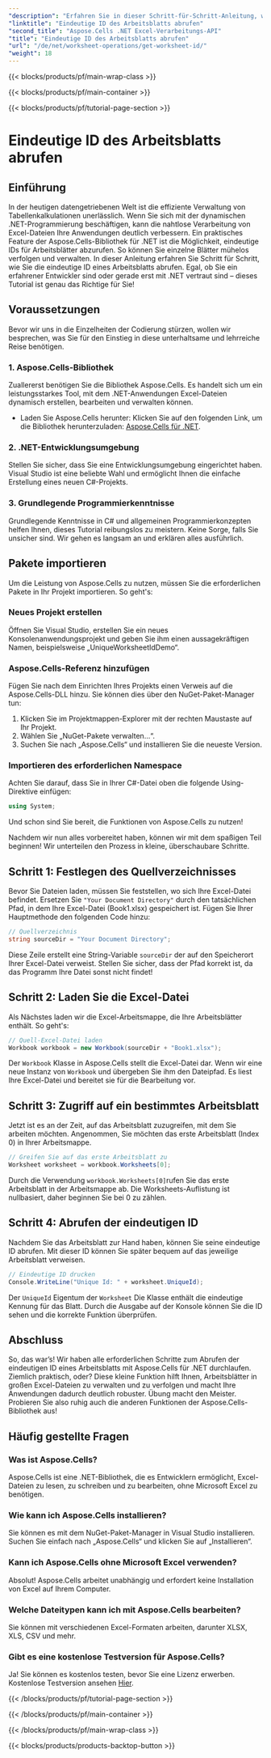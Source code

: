 ```yaml
---
"description": "Erfahren Sie in dieser Schritt-für-Schritt-Anleitung, wie Sie mit Aspose.Cells für .NET die eindeutige ID eines Arbeitsblatts ermitteln. Verwalten Sie Ihre Tabellenkalkulationen effizienter."
"linktitle": "Eindeutige ID des Arbeitsblatts abrufen"
"second_title": "Aspose.Cells .NET Excel-Verarbeitungs-API"
"title": "Eindeutige ID des Arbeitsblatts abrufen"
"url": "/de/net/worksheet-operations/get-worksheet-id/"
"weight": 18
---
```


{{< blocks/products/pf/main-wrap-class >}}

{{< blocks/products/pf/main-container >}}

{{< blocks/products/pf/tutorial-page-section >}}

# Eindeutige ID des Arbeitsblatts abrufen

## Einführung
In der heutigen datengetriebenen Welt ist die effiziente Verwaltung von Tabellenkalkulationen unerlässlich. Wenn Sie sich mit der dynamischen .NET-Programmierung beschäftigen, kann die nahtlose Verarbeitung von Excel-Dateien Ihre Anwendungen deutlich verbessern. Ein praktisches Feature der Aspose.Cells-Bibliothek für .NET ist die Möglichkeit, eindeutige IDs für Arbeitsblätter abzurufen. So können Sie einzelne Blätter mühelos verfolgen und verwalten. In dieser Anleitung erfahren Sie Schritt für Schritt, wie Sie die eindeutige ID eines Arbeitsblatts abrufen. Egal, ob Sie ein erfahrener Entwickler sind oder gerade erst mit .NET vertraut sind – dieses Tutorial ist genau das Richtige für Sie!
## Voraussetzungen
Bevor wir uns in die Einzelheiten der Codierung stürzen, wollen wir besprechen, was Sie für den Einstieg in diese unterhaltsame und lehrreiche Reise benötigen.
### 1. Aspose.Cells-Bibliothek
Zuallererst benötigen Sie die Bibliothek Aspose.Cells. Es handelt sich um ein leistungsstarkes Tool, mit dem .NET-Anwendungen Excel-Dateien dynamisch erstellen, bearbeiten und verwalten können. 
- Laden Sie Aspose.Cells herunter: Klicken Sie auf den folgenden Link, um die Bibliothek herunterzuladen: [Aspose.Cells für .NET](https://releases.aspose.com/cells/net/).
### 2. .NET-Entwicklungsumgebung
Stellen Sie sicher, dass Sie eine Entwicklungsumgebung eingerichtet haben. Visual Studio ist eine beliebte Wahl und ermöglicht Ihnen die einfache Erstellung eines neuen C#-Projekts.
### 3. Grundlegende Programmierkenntnisse
Grundlegende Kenntnisse in C# und allgemeinen Programmierkonzepten helfen Ihnen, dieses Tutorial reibungslos zu meistern. Keine Sorge, falls Sie unsicher sind. Wir gehen es langsam an und erklären alles ausführlich.
## Pakete importieren
Um die Leistung von Aspose.Cells zu nutzen, müssen Sie die erforderlichen Pakete in Ihr Projekt importieren. So geht's:
### Neues Projekt erstellen
Öffnen Sie Visual Studio, erstellen Sie ein neues Konsolenanwendungsprojekt und geben Sie ihm einen aussagekräftigen Namen, beispielsweise „UniqueWorksheetIdDemo“.
### Aspose.Cells-Referenz hinzufügen
Fügen Sie nach dem Einrichten Ihres Projekts einen Verweis auf die Aspose.Cells-DLL hinzu. Sie können dies über den NuGet-Paket-Manager tun:
1. Klicken Sie im Projektmappen-Explorer mit der rechten Maustaste auf Ihr Projekt.
2. Wählen Sie „NuGet-Pakete verwalten…“.
3. Suchen Sie nach „Aspose.Cells“ und installieren Sie die neueste Version.
### Importieren des erforderlichen Namespace
Achten Sie darauf, dass Sie in Ihrer C#-Datei oben die folgende Using-Direktive einfügen:
```csharp
using System;
```
Und schon sind Sie bereit, die Funktionen von Aspose.Cells zu nutzen!

Nachdem wir nun alles vorbereitet haben, können wir mit dem spaßigen Teil beginnen! Wir unterteilen den Prozess in kleine, überschaubare Schritte.
## Schritt 1: Festlegen des Quellverzeichnisses
Bevor Sie Dateien laden, müssen Sie feststellen, wo sich Ihre Excel-Datei befindet. Ersetzen Sie `"Your Document Directory"` durch den tatsächlichen Pfad, in dem Ihre Excel-Datei (Book1.xlsx) gespeichert ist.
Fügen Sie Ihrer Hauptmethode den folgenden Code hinzu:
```csharp
// Quellverzeichnis
string sourceDir = "Your Document Directory";
```
Diese Zeile erstellt eine String-Variable `sourceDir` der auf den Speicherort Ihrer Excel-Datei verweist. Stellen Sie sicher, dass der Pfad korrekt ist, da das Programm Ihre Datei sonst nicht findet!
## Schritt 2: Laden Sie die Excel-Datei
Als Nächstes laden wir die Excel-Arbeitsmappe, die Ihre Arbeitsblätter enthält. So geht's:
```csharp
// Quell-Excel-Datei laden
Workbook workbook = new Workbook(sourceDir + "Book1.xlsx");
```
Der `Workbook` Klasse in Aspose.Cells stellt die Excel-Datei dar. Wenn wir eine neue Instanz von `Workbook` und übergeben Sie ihm den Dateipfad. Es liest Ihre Excel-Datei und bereitet sie für die Bearbeitung vor.
## Schritt 3: Zugriff auf ein bestimmtes Arbeitsblatt
Jetzt ist es an der Zeit, auf das Arbeitsblatt zuzugreifen, mit dem Sie arbeiten möchten. Angenommen, Sie möchten das erste Arbeitsblatt (Index 0) in Ihrer Arbeitsmappe.
```csharp
// Greifen Sie auf das erste Arbeitsblatt zu
Worksheet worksheet = workbook.Worksheets[0];
```
Durch die Verwendung `workbook.Worksheets[0]`rufen Sie das erste Arbeitsblatt in der Arbeitsmappe ab. Die Worksheets-Auflistung ist nullbasiert, daher beginnen Sie bei 0 zu zählen.
## Schritt 4: Abrufen der eindeutigen ID
Nachdem Sie das Arbeitsblatt zur Hand haben, können Sie seine eindeutige ID abrufen. Mit dieser ID können Sie später bequem auf das jeweilige Arbeitsblatt verweisen.
```csharp
// Eindeutige ID drucken
Console.WriteLine("Unique Id: " + worksheet.UniqueId);
```
Der `UniqueId` Eigentum der `Worksheet` Die Klasse enthält die eindeutige Kennung für das Blatt. Durch die Ausgabe auf der Konsole können Sie die ID sehen und die korrekte Funktion überprüfen. 
## Abschluss
So, das war’s! Wir haben alle erforderlichen Schritte zum Abrufen der eindeutigen ID eines Arbeitsblatts mit Aspose.Cells für .NET durchlaufen. Ziemlich praktisch, oder? Diese kleine Funktion hilft Ihnen, Arbeitsblätter in großen Excel-Dateien zu verwalten und zu verfolgen und macht Ihre Anwendungen dadurch deutlich robuster. Übung macht den Meister. Probieren Sie also ruhig auch die anderen Funktionen der Aspose.Cells-Bibliothek aus!
## Häufig gestellte Fragen
### Was ist Aspose.Cells?
Aspose.Cells ist eine .NET-Bibliothek, die es Entwicklern ermöglicht, Excel-Dateien zu lesen, zu schreiben und zu bearbeiten, ohne Microsoft Excel zu benötigen.
### Wie kann ich Aspose.Cells installieren?
Sie können es mit dem NuGet-Paket-Manager in Visual Studio installieren. Suchen Sie einfach nach „Aspose.Cells“ und klicken Sie auf „Installieren“.
### Kann ich Aspose.Cells ohne Microsoft Excel verwenden?
Absolut! Aspose.Cells arbeitet unabhängig und erfordert keine Installation von Excel auf Ihrem Computer.
### Welche Dateitypen kann ich mit Aspose.Cells bearbeiten?
Sie können mit verschiedenen Excel-Formaten arbeiten, darunter XLSX, XLS, CSV und mehr.
### Gibt es eine kostenlose Testversion für Aspose.Cells?
Ja! Sie können es kostenlos testen, bevor Sie eine Lizenz erwerben. Kostenlose Testversion ansehen [Hier](https://releases.aspose.com/).

{{< /blocks/products/pf/tutorial-page-section >}}

{{< /blocks/products/pf/main-container >}}

{{< /blocks/products/pf/main-wrap-class >}}

{{< blocks/products/products-backtop-button >}}